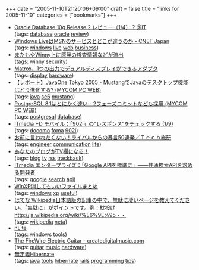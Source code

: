+++
date = "2005-11-10T21:20:06+09:00"
draft = false
title = "links for 2005-11-10"
categories = ["bookmarks"]
+++

<ul>
	<li>
		<div><a href="http://www.atmarkit.co.jp/fdb/single/05_ora10g_r2/ora10g_r2_01.html">Oracle Database 10g Release 2 レビュー（1/4） ? ＠IT</a></div>
		<div>(tags: <a href="http://del.icio.us/nobu666/database">database</a> <a href="http://del.icio.us/nobu666/oracle">oracle</a> <a href="http://del.icio.us/nobu666/review">review</a>)</div>
	</li>
	<li>
		<div><a href="http://japan.cnet.com/news/media/story/0,2000047715,20090511,00.htm?ref=rss">Windows LiveはMSNのサービスとどこが違うのか - CNET Japan</a></div>
		<div>(tags: <a href="http://del.icio.us/nobu666/windows">windows</a> <a href="http://del.icio.us/nobu666/live">live</a> <a href="http://del.icio.us/nobu666/web">web</a> <a href="http://del.icio.us/nobu666/business">business</a>)</div>
	</li>
	<li>
		<div><a href="http://internet.watch.impress.co.jp/cda/news/2005/11/09/9788.html">またもやWinny上に原発の検査情報などが流出</a></div>
		<div>(tags: <a href="http://del.icio.us/nobu666/winny">winny</a> <a href="http://del.icio.us/nobu666/security">security</a>)</div>
	</li>
	<li>
		<div><a href="http://pc.watch.impress.co.jp/docs/2005/1109/matrox.htm">Matrox、1つの出力でデュアルディスプレイができるアダプタ</a></div>
		<div>(tags: <a href="http://del.icio.us/nobu666/display">display</a> <a href="http://del.icio.us/nobu666/hardware">hardware</a>)</div>
	</li>
	<li>
		<div><a href="http://pcweb.mycom.co.jp/articles/2005/11/09/javaone3/">【レポート】JavaOne Tokyo 2005 - MustangでJavaのデスクトップ機能はどう進化する? (MYCOM PC WEB)</a></div>
		<div>(tags: <a href="http://del.icio.us/nobu666/java">java</a> <a href="http://del.icio.us/nobu666/se6">se6</a> <a href="http://del.icio.us/nobu666/mustang">mustang</a>)</div>
	</li>
	<li>
		<div><a href="http://pcweb.mycom.co.jp/news/2005/11/09/008.html">PostgreSQL 8.1はとにかく速い - 2フェーズコミットなども採用 (MYCOM PC WEB)</a></div>
		<div>(tags: <a href="http://del.icio.us/nobu666/postgresql">postgresql</a> <a href="http://del.icio.us/nobu666/database">database</a>)</div>
	</li>
	<li>
		<div><a href="http://plusd.itmedia.co.jp/mobile/articles/0510/28/news008.html">ITmedia +D モバイル：「902i」の“レスポンス”をチェックする (1/9)</a></div>
		<div>(tags: <a href="http://del.icio.us/nobu666/docomo">docomo</a> <a href="http://del.icio.us/nobu666/foma">foma</a> <a href="http://del.icio.us/nobu666/902i">902i</a>)</div>
	</li>
	<li>
		<div><a href="http://rikunabi-next.yahoo.co.jp/tech/docs/ct_s03500.jsp?p=lwa016&amp;f=rss">お前に言われたくない！ライバルからの暴言50連発／Ｔｅｃｈ総研</a></div>
		<div>(tags: <a href="http://del.icio.us/nobu666/engineer">engineer</a> <a href="http://del.icio.us/nobu666/communication">communication</a> <a href="http://del.icio.us/nobu666/life">life</a>)</div>
	</li>
	<li>
		<div><a href="http://www.tvblog.jp/campaign/index.html">あなたのブログがTV欄になる！</a></div>
		<div>(tags: <a href="http://del.icio.us/nobu666/blog">blog</a> <a href="http://del.icio.us/nobu666/tv">tv</a> <a href="http://del.icio.us/nobu666/rss">rss</a> <a href="http://del.icio.us/nobu666/trackback">trackback</a>)</div>
	</li>
	<li>
		<div><a href="http://www.itmedia.co.jp/enterprise/articles/0511/09/news033.html">ITmedia エンタープライズ：「Google APIを標準に」――共通検索APIを求める開発者</a></div>
		<div>(tags: <a href="http://del.icio.us/nobu666/google">google</a> <a href="http://del.icio.us/nobu666/search">search</a> <a href="http://del.icio.us/nobu666/api">api</a>)</div>
	</li>
	<li>
		<div><a href="http://deletable.fc2web.com/">WinXP消してもいいファイルまとめ</a></div>
		<div>(tags: <a href="http://del.icio.us/nobu666/windows">windows</a> <a href="http://del.icio.us/nobu666/xp">xp</a> <a href="http://del.icio.us/nobu666/useful">useful</a>)</div>
	</li>
	<li>
		<div><a href="http://www.hatena.ne.jp/1131280385">はてな Wikipedia日本語版の記事の中で、無駄に凄いページを教えてください。「無駄に」がポイントです。例：枕投げ http://ja.wikipedia.org/wiki/%E6%9E%95・・</a></div>
		<div>(tags: <a href="http://del.icio.us/nobu666/wikipedia">wikipedia</a> <a href="http://del.icio.us/nobu666/neta">neta</a>)</div>
	</li>
	<li>
		<div><a href="http://www4.zero.ad.jp/Angel.Omega/nLite.htm">nLite</a></div>
		<div>(tags: <a href="http://del.icio.us/nobu666/windows">windows</a> <a href="http://del.icio.us/nobu666/tools">tools</a>)</div>
	</li>
	<li>
		<div><a href="http://createdigitalmusic.com/index.php?option=content&amp;task=view&amp;id=921">The FireWire Electric Guitar - createdigitalmusic.com</a></div>
		<div>(tags: <a href="http://del.icio.us/nobu666/guitar">guitar</a> <a href="http://del.icio.us/nobu666/music">music</a> <a href="http://del.icio.us/nobu666/hardware">hardware</a>)</div>
	</li>
	<li>
		<div><a href="http://www.fk.urban.ne.jp/home/kishida/kouza/hibonrails.html">無定義Hibernate</a></div>
		<div>(tags: <a href="http://del.icio.us/nobu666/java">java</a> <a href="http://del.icio.us/nobu666/tools">tools</a> <a href="http://del.icio.us/nobu666/hibernate">hibernate</a> <a href="http://del.icio.us/nobu666/rails">rails</a> <a href="http://del.icio.us/nobu666/programming">programming</a> <a href="http://del.icio.us/nobu666/tips">tips</a>)</div>
	</li>
</ul>
